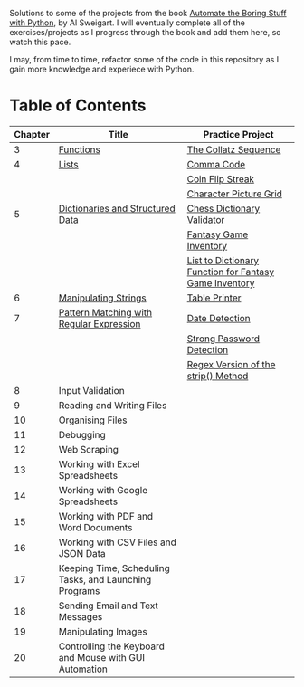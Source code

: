 Solutions to some of the projects from the book <a href="https://automatetheboringstuff.com/">Automate the Boring Stuff with Python</a>, by Al Sweigart.  I will eventually complete all of the exercises/projects as I progress through the book and add them here, so watch this pace.

I may, from time to time, refactor some of the code in this repository as I gain more knowledge and experiece with Python.

# **Table of Contents**

| **Chapter** | **Title**                                                                                                                                                   | **Practice Project**                                                                                                                                                                                       |
|-------------|-------------------------------------------------------------------------------------------------------------------------------------------------------------|------------------------------------------------------------------------------------------------------------------------------------------------------------------------------------------------------------|
| 3           | [Functions](https://github.com/g-ung/project-level-up/tree/main/automate-the-boring-stuff-with-python-SOLUTIONS/Chapter_3)                                  | [The Collatz   Sequence](https://github.com/g-ung/project-level-up/blob/main/automate-the-boring-stuff-with-python-SOLUTIONS/Chapter_3/collatz.py)                                                         |
| 4           | [Lists](https://github.com/g-ung/project-level-up/tree/main/automate-the-boring-stuff-with-python-SOLUTIONS/Chapter_4)                                      | [Comma   Code](https://github.com/g-ung/project-level-up/blob/main/automate-the-boring-stuff-with-python-SOLUTIONS/Chapter_4/comma.py)                                                                     |
|             |                                                                                                                                                             | [Coin Flip   Streak](https://github.com/g-ung/project-level-up/blob/main/automate-the-boring-stuff-with-python-SOLUTIONS/Chapter_4/coin_flip_streaks.py)                                                   |
|             |                                                                                                                                                             | [Character Picture   Grid](https://github.com/g-ung/project-level-up/blob/main/automate-the-boring-stuff-with-python-SOLUTIONS/Chapter_4)                                                                  |
| 5           | [Dictionaries and Structured   Data](https://github.com/g-ung/project-level-up/tree/main/automate-the-boring-stuff-with-python-SOLUTIONS/Chapter_5)         | [Chess Dictionary   Validator](https://github.com/g-ung/project-level-up/blob/main/automate-the-boring-stuff-with-python-SOLUTIONS/Chapter_5/chess_dict_validator.py)                                      |
|             |                                                                                                                                                             | [Fantasy Game   Inventory](https://github.com/g-ung/project-level-up/blob/main/automate-the-boring-stuff-with-python-SOLUTIONS/Chapter_5/fantasy_game_inventory.py)                                        |
|             |                                                                                                                                                             | [List to Dictionary Function for Fantasy Game   Inventory](https://github.com/g-ung/project-level-up/blob/main/automate-the-boring-stuff-with-python-SOLUTIONS/Chapter_5/list_to_dict_fantasy_game_inv.py) |
| 6           | [Manipulating   Strings](https://github.com/g-ung/project-level-up/tree/main/automate-the-boring-stuff-with-python-SOLUTIONS/Chapter_6)                     | [Table   Printer](https://github.com/g-ung/project-level-up/blob/main/automate-the-boring-stuff-with-python-SOLUTIONS/Chapter_6/print_table.py)                                                            |
| 7           | [Pattern Matching with Regular   Expression](https://github.com/g-ung/project-level-up/tree/main/automate-the-boring-stuff-with-python-SOLUTIONS/Chapter_7) | [Date   Detection](https://github.com/g-ung/project-level-up/blob/main/automate-the-boring-stuff-with-python-SOLUTIONS/Chapter_7/date_detection.py)                                                        |
|             |                                                                                                                                                             | [Strong Password   Detection](https://github.com/g-ung/project-level-up/blob/main/automate-the-boring-stuff-with-python-SOLUTIONS/Chapter_7/strong_password_detection.py)                                  |
|             |                                                                                                                                                             | [Regex Version of the strip()   Method](https://github.com/g-ung/project-level-up/blob/main/automate-the-boring-stuff-with-python-SOLUTIONS/Chapter_7/regex_version_strip.py)                            |
| 8           | Input Validation                                                                                                                                            |                                                                                                                                                                                                            |
| 9           | Reading and Writing Files                                                                                                                                   |                                                                                                                                                                                                            |
| 10          | Organising Files                                                                                                                                            |                                                                                                                                                                                                            |
| 11          | Debugging                                                                                                                                                  |                                                                                                                                                                                                            |
| 12          | Web Scraping                                                                                                                                                |                                                                                                                                                                                                            |
| 13          | Working with Excel Spreadsheets                                                                                                                             |                                                                                                                                                                                                            |
| 14          | Working with Google Spreadsheets                                                                                                                            |                                                                                                                                                                                                            |
| 15          | Working with PDF and Word Documents                                                                                                                         |                                                                                                                                                                                                            |
| 16          | Working with CSV Files and JSON Data                                                                                                                        |                                                                                                                                                                                                            |
| 17          | Keeping Time, Scheduling Tasks, and Launching Programs                                                                                                      |                                                                                                                                                                                                            |
| 18          | Sending Email and Text Messages                                                                                                                             |                                                                                                                                                                                                            |
| 19          | Manipulating Images                                                                                                                                         |                                                                                                                                                                                                            |
| 20          | Controlling the Keyboard and Mouse with GUI Automation                                                                                                      |                                                                                                                                                                                                            |
